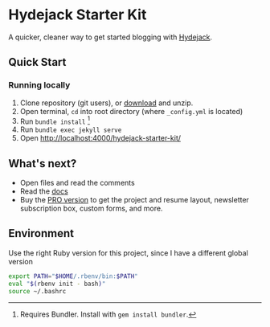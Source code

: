 # Hydejack Starter Kit

A quicker, cleaner way to get started blogging with [Hydejack](https://hydejack.com/).

## Quick Start
### Running locally
1. Clone repository (git users), or [download] and unzip.
2. Open terminal, `cd` into root directory (where `_config.yml` is located)
3. Run `bundle install` [^1]
4. Run `bundle exec jekyll serve`
5. Open <http://localhost:4000/hydejack-starter-kit/>

## What's next?
* Open files and read the comments
* Read the [docs](https://hydejack.com/docs/)
* Buy the [PRO version](https://hydejack.com/download/) to get the project and resume layout, newsletter subscription box, custom forms, and more.

## Environment
Use the right Ruby version for this project, since I have a different global version

```bash
export PATH="$HOME/.rbenv/bin:$PATH"
eval "$(rbenv init - bash)"
source ~/.bashrc
```

[^1]: Requires Bundler. Install with `gem install bundler`.

[download]: https://github.com/hydecorp/hydejack-starter-kit/archive/master.zip
